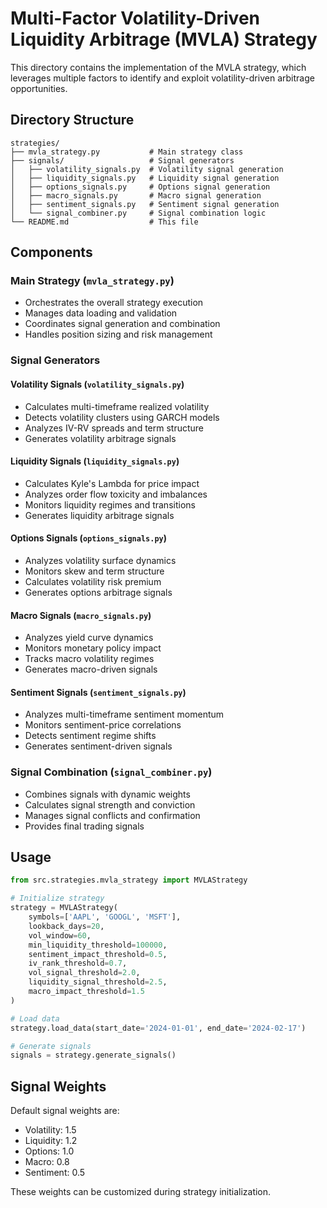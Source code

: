 # Multi-Factor Volatility-Driven Liquidity Arbitrage (MVLA) Strategy

This directory contains the implementation of the MVLA strategy, which leverages multiple factors to identify and exploit volatility-driven arbitrage opportunities.

## Directory Structure

```
strategies/
├── mvla_strategy.py           # Main strategy class
├── signals/                   # Signal generators
│   ├── volatility_signals.py  # Volatility signal generation
│   ├── liquidity_signals.py   # Liquidity signal generation
│   ├── options_signals.py     # Options signal generation
│   ├── macro_signals.py       # Macro signal generation
│   ├── sentiment_signals.py   # Sentiment signal generation
│   └── signal_combiner.py     # Signal combination logic
└── README.md                  # This file
```

## Components

### Main Strategy (`mvla_strategy.py`)
- Orchestrates the overall strategy execution
- Manages data loading and validation
- Coordinates signal generation and combination
- Handles position sizing and risk management

### Signal Generators

#### Volatility Signals (`volatility_signals.py`)
- Calculates multi-timeframe realized volatility
- Detects volatility clusters using GARCH models
- Analyzes IV-RV spreads and term structure
- Generates volatility arbitrage signals

#### Liquidity Signals (`liquidity_signals.py`)
- Calculates Kyle's Lambda for price impact
- Analyzes order flow toxicity and imbalances
- Monitors liquidity regimes and transitions
- Generates liquidity arbitrage signals

#### Options Signals (`options_signals.py`)
- Analyzes volatility surface dynamics
- Monitors skew and term structure
- Calculates volatility risk premium
- Generates options arbitrage signals

#### Macro Signals (`macro_signals.py`)
- Analyzes yield curve dynamics
- Monitors monetary policy impact
- Tracks macro volatility regimes
- Generates macro-driven signals

#### Sentiment Signals (`sentiment_signals.py`)
- Analyzes multi-timeframe sentiment momentum
- Monitors sentiment-price correlations
- Detects sentiment regime shifts
- Generates sentiment-driven signals

### Signal Combination (`signal_combiner.py`)
- Combines signals with dynamic weights
- Calculates signal strength and conviction
- Manages signal conflicts and confirmation
- Provides final trading signals

## Usage

```python
from src.strategies.mvla_strategy import MVLAStrategy

# Initialize strategy
strategy = MVLAStrategy(
    symbols=['AAPL', 'GOOGL', 'MSFT'],
    lookback_days=20,
    vol_window=60,
    min_liquidity_threshold=100000,
    sentiment_impact_threshold=0.5,
    iv_rank_threshold=0.7,
    vol_signal_threshold=2.0,
    liquidity_signal_threshold=2.5,
    macro_impact_threshold=1.5
)

# Load data
strategy.load_data(start_date='2024-01-01', end_date='2024-02-17')

# Generate signals
signals = strategy.generate_signals()
```

## Signal Weights

Default signal weights are:
- Volatility: 1.5
- Liquidity: 1.2
- Options: 1.0
- Macro: 0.8
- Sentiment: 0.5

These weights can be customized during strategy initialization. 
